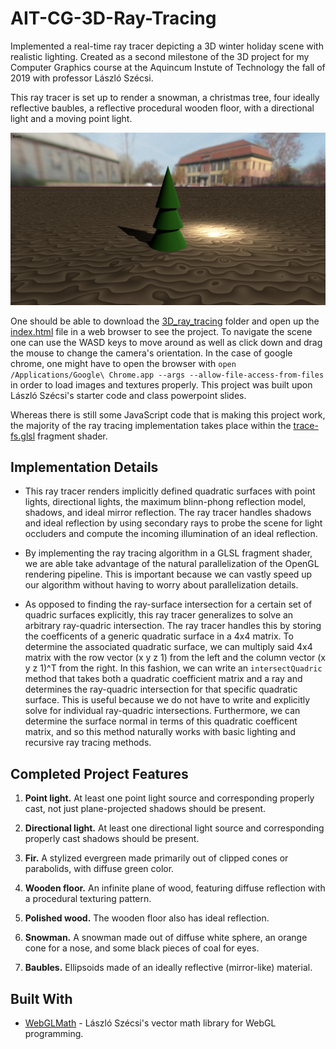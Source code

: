 # AIT-CG-3D-Ray-Tracing

Implemented a real-time ray tracer depicting a 3D winter holiday scene with realistic lighting. Created as a second milestone of the 3D project for my Computer Graphics course at the Aquincum Instute of Technology the fall of 2019 with professor László Szécsi.

This ray tracer is set up to render a snowman, a christmas tree, four ideally reflective baubles, a reflective procedural wooden floor, with a directional light and a moving point light.

<p align="center">
  <img src="/resources/screenshot01.png" alt="A screenshot of the running project demonstrating a snowman, a christmas tree, four ideally reflective baubles, a reflective procedural wooden floor, a directional light, and a point light." width="800">
</p>

One should be able to download the [3D_ray_tracing](https://github.com/trastopchin/AIT-CG-3D-Ray-Tracing/tree/master/3D_ray_tracing) folder and open up the [index.html](https://github.com/trastopchin/AIT-CG-3D-Ray-Tracing/blob/master/3D_ray_tracing/graphics/index.html) file in a web browser to see the project. To navigate the scene one can use the WASD keys to move around as well as click down and drag the mouse to change the camera's orientation. In the case of google chrome, one might have to open the browser with `open /Applications/Google\ Chrome.app --args --allow-file-access-from-files` in order to load images and textures properly. This project was built upon László Szécsi's starter code and class powerpoint slides.

Whereas there is still some JavaScript code that is making this project work, the majority of the ray tracing implementation takes place within the [trace-fs.glsl](https://github.com/trastopchin/AIT-CG-3D-Ray-Tracing/blob/master/3D_ray_tracing/graphics/js/shaders/trace-fs.glsl) fragment shader.

## Implementation Details

* This ray tracer renders implicitly defined quadratic surfaces with point lights, directional lights, the maximum blinn-phong reflection model, shadows, and ideal mirror reflection. The ray tracer handles shadows and ideal reflection by using secondary rays to probe the scene for light occluders and compute the incoming illumination of an ideal reflection.

* By implementing the ray tracing algorithm in a GLSL fragment shader, we are able take advantage of the natural parallelization of the OpenGL rendering pipeline. This is important because we can vastly speed up our algorithm without having to worry about parallelization details.

* As opposed to finding the ray-surface intersection for a certain set of quadric surfaces explicitly, this ray tracer generalizes to solve an arbitrary ray-quadric intersection. The ray tracer handles this by storing the coefficents of a generic quadratic surface in a 4x4 matrix. To determine the associated quadratic surface, we can multiply said 4x4 matrix with the row vector (x y z 1) from the left and the column vector (x y z 1)^T from the right. In this fashion, we can write an `intersectQuadric` method that takes both a quadratic coefficient matrix and a ray and determines the ray-quadric intersection for that specific quadratic surface. This is useful because we do not have to write and explicitly solve for individual ray-quadric intersections. Furthermore, we can determine the surface normal in terms of this quadratic coefficent matrix, and so this method naturally works with basic lighting and recursive ray tracing methods.

## Completed Project Features

1. **Point light.** At least one point light source and corresponding properly cast, not just plane-projected shadows should be present.

2. **Directional light.** At least one directional light source and corresponding properly cast shadows should be present.

3. **Fir.** A stylized evergreen made primarily out of clipped cones or parabolids, with diffuse green color.

4. **Wooden floor.** An infinite plane of wood, featuring diffuse reflection with a procedural texturing pattern.

5. **Polished wood.** The wooden floor also has ideal reflection.

6. **Snowman.** A snowman made out of diffuse white sphere, an orange cone for a nose, and some black pieces of coal for eyes.

7. **Baubles.** Ellipsoids made of an ideally reflective (mirror-like) material.

## Built With

* [WebGLMath](https://github.com/szecsi/WebGLMath) - László Szécsi's vector math library for WebGL programming.
